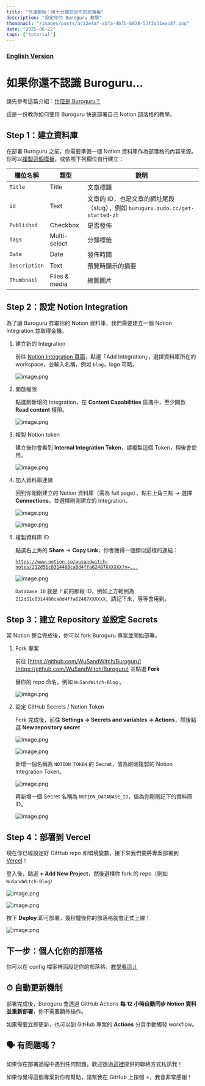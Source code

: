 ```yaml
---
title: "快速開始：用十分鐘設定你的部落格"
description: "設定你的 Buroguru 教學"
thumbnail: "/images/posts/ac12e4af-abfa-4b7b-b028-53f2a31eac87.png"
date: "2025-06-22"
tags: ["tutorial"]
---
```


### [English Version](https://buroguru.zudo.cc/posts/get-started-en)


# 如果你還不認識 Buroguru…


請先參考這篇介紹：[什麼是 Buroguru？](https://buroguru.zudo.cc/posts/intro)


這是一份教你如何使用 Buroguru 快速部署自己 Notion 部落格的教學。


## Step 1：建立資料庫


在部署 Buroguru 之前，你需要準備一個 Notion 資料庫作為部落格的內容來源。你可以[複製這個模板](https://www.notion.so/21ad51c831448068b621f3b5def5dd2d)，或依照下列欄位自行建立：


| 欄位名稱          | 類型            | 說明                                                          |
| ------------- | ------------- | ----------------------------------------------------------- |
| `Title`       | Title         | 文章標題                                                        |
| `id`          | Text          | 文章的 ID，也是文章的網址尾段（slug），例如 `buruguru.zudo.cc/get-started-zh` |
| `Published`   | Checkbox      | 是否發佈                                                        |
| `Tags`        | Multi-select  | 分類標籤                                                        |
| `Date`        | Date          | 發佈時間                                                        |
| `Description` | Text          | 預覽時顯示的摘要                                                    |
| `Thumbnail`   | Files & media | 縮圖圖片                                                        |


## Step 2：設定 Notion Integration


為了讓 Buroguru 存取你的 Notion 資料庫，我們需要建立一個 Notion Integration 並取得金鑰。

1. 建立新的 Integration

	前往 [Notion Integration 頁面](https://www.notion.so/profile/integrations)，點選「Add Integration」，選擇資料庫所在的 workspace，並輸入名稱，例如 `blog`，logo 可略。


	![image.png](/images/posts/97846377-3409-4914-b633-796aae2db0e8.png)

2. 開啟權限

	點進剛新增的 Integration，在 **Content Capabilities** 區塊中，至少開啟 **Read content** 權限。


	![image.png](/images/posts/cf854974-352a-4beb-b5cb-f110696e2801.png)

3. 複製 Notion token

	建立後你會看到 **Internal Integration Token**，請複製這個 Token，稍後會使用。


	![image.png](/images/posts/9bc2ca3c-f4f9-4204-8ff5-b7f805c6eb7e.png)

4. 加入資料庫連線

	回到你剛剛建立的 Notion 資料庫（需為 full page），點右上角三點 → 選擇 **Connections**，並選擇剛剛建立的 Integration。


	![image.png](/images/posts/616f354b-a2f3-41e3-add4-54e98b2a6ba6.png)


	![image.png](/images/posts/6be69509-95bc-4a32-97e7-f4e5b99116a5.png)

5. 複製資料庫 ID

	點選右上角的 **Share** → **Copy Link**，你會獲得一個類似這樣的連結：


	[`https://www.notion.so/wusandwitch-notes/212d51c8314480ca8d4ffa62487XXXXXX?v=...`](https://www.notion.so/212d51c8314480ca8d4ffa624873e734)


	![image.png](/images/posts/3b227c53-e1fc-42f1-b962-eef9565b304a.png)


	`Database ID` 就是 `?` 前的那段 ID，例如上方範例為 `212d51c8314480ca8d4ffa62487XXXXXX`，請記下來，等等會用到。


## Step 3：建立 Repository 並設定 Secrets


當 Notion 整合完成後，你可以 fork Buroguru 專案並開始部署。

1. Fork 專案

	前往 [https://github.com/WuSandWitch/Buroguru](https://github.com/WuSandWitch/Buroguru) 並點選 **Fork**


	替你的 repo 命名，例如 `WuSandWitch-Blog` 。


	![image.png](/images/posts/0ed7d735-7f3f-4928-8049-6dbea4f24634.png)

2. 設定 GitHub Secrets / Notion Token

	Fork 完成後，前往 **Settings → Secrets and variables → Actions**，然後點選 **New repository secret**


	![image.png](/images/posts/11af46d4-75d9-40c2-b2f8-96f6015d8e5a.png)


	![image.png](/images/posts/651cd977-e6cf-4921-9306-983b37326671.png)


	新增一個名稱為 `NOTION_TOKEN` 的 Secret，值為剛剛複製的 Notion Integration Token。


	![image.png](/images/posts/1ea27880-8324-47a4-9fd9-c883a29bc80f.png)


	再新增一個 Secret 名稱為 `NOTION_DATABASE_ID`，值為你剛剛記下的資料庫 ID。


	![image.png](/images/posts/9a229a31-4e6f-42ef-be95-89e479800d86.png)


## Step 4：部署到 Vercel


現在你已經設定好 GitHub repo 和環境變數，接下來我們要將專案部署到 [Vercel](https://vercel.com/)！


登入後，點選 **+ Add New Project**，然後選擇你 fork 的 repo（例如 `WuSandWitch-Blog`）


![image.png](/images/posts/0dc0e8f5-0370-44d8-a5fa-30479aa951dc.png)


![image.png](/images/posts/e5a1d0f3-2b75-4d76-9549-b9a3d4639034.png)


按下 **Deploy** 即可部署，幾秒鐘後你的部落格就會正式上線！


![image.png](/images/posts/e768101c-d1de-417d-92a8-32cdfe6cbbf8.png)


## 下一步：個人化你的部落格


你可以在 config 檔案裡面設定你的部落格，[教學看這ㄦ](https://buroguru.zudo.cc/posts/config-guide-zh)


## ⏱ 自動更新機制


部署完成後，Buroguru 會透過 GitHub Actions **每 12 小時自動同步 Notion 資料並重新部署**，你不需要額外操作。


如果需要立即更新，也可以到 GitHub 專案的 **Actions** 分頁手動觸發 workflow。


## 🗣 有問題嗎？


如果你在部署過程中遇到任何問題，歡迎透過[這裡](https://wusandwitch.zudo.cc/)提供的聯絡方式私訊我！


如果你覺得這個專案對你有幫助，請幫我在 GitHub 上按個 ⭐️，我會非常感謝！

